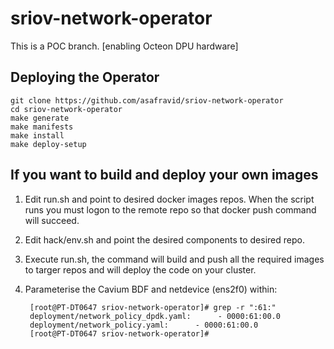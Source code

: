 # sriov-network-operator

This is a POC branch. [enabling Octeon DPU hardware]


## Deploying the Operator
```
git clone https://github.com/asafravid/sriov-network-operator
cd sriov-network-operator
make generate
make manifests
make install
make deploy-setup
```

## If you want to build and deploy your own images
1. Edit run.sh and point to desired docker images repos. When the script runs you must logon to the remote repo so that docker push command will succeed.
2. Edit hack/env.sh and point the desired components to desired repo.
3. Execute run.sh, the command will build and push all the required images to targer repos and will deploy the code on your cluster.
4. Parameterise the Cavium BDF and netdevice (ens2f0) within:

        [root@PT-DT0647 sriov-network-operator]# grep -r ":61:"
        deployment/network_policy_dpdk.yaml:      - 0000:61:00.0
        deployment/network_policy.yaml:      - 0000:61:00.0
        [root@PT-DT0647 sriov-network-operator]#

